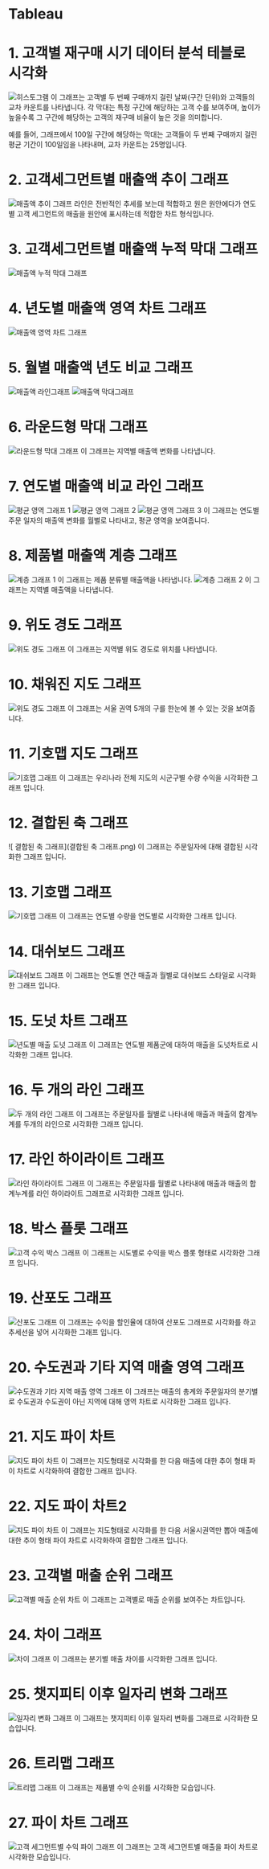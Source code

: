 # Tableau

# 1. 고객별 재구매 시기 데이터 분석 테블로 시각화
![히스토그램](히스토그램.png)
이 그래프는 고객별 두 번째 구매까지 걸린 날짜(구간 단위)와 고객들의 교차 카운트를 나타냅니다. 각 막대는 특정 구간에 해당하는 고객 수를 보여주며, 높이가 높을수록 그 구간에 해당하는 고객의 재구매 비율이 높은 것을 의미합니다. 

예를 들어, 그래프에서 100일 구간에 해당하는 막대는 고객들이 두 번째 구매까지 걸린 평균 기간이 100일임을 나타내며, 교차 카운트는 25명입니다.

# 2. 고객세그먼트별 매출액 추이 그래프
![매출액 추이 그래프](추이.png)
라인은 전반적인 추세를 보는데 적합하고 원은 원안에다가 연도별 고객 세그먼트의 매출을 원안에 표시하는데 적합한 차트 형식입니다.

# 3. 고객세그먼트별 매출액 누적 막대 그래프
![매출액 누적 막대 그래프](누적막대차트.png)

# 4. 년도별 매출액 영역 차트 그래프
![매출액 영역 차트 그래프](영역차트.png)

# 5. 월별 매출액 년도 비교 그래프
![매출액 라인그래프](매출비교1.png)
![매출액 막대그래프](매출비교2.png)

# 6. 라운드형 막대 그래프
![라운드형 막대 그래프](라운드형막대그래프.png)
이 그래프는 지역별 매출액 변화를 나타냅니다.

# 7. 연도별 매출액 비교 라인 그래프
![평균 영역 그래프 1](평균영역차트1.png) ![평균 영역 그래프 2](평균영역차트2.png) ![평균 영역 그래프 3](평균영역차트3.png)
이 그래프는 연도별 주문 일자의 매출액 변화를 월별로 나타내고, 평균 영역을 보여줍니다.

# 8. 제품별 매출액 계층 그래프
![계층 그래프 1](계층만들기1.png)
이 그래프는 제품 분류별 매출액을 나타냅니다.
![계층 그래프 2](계층만들기2.png)
이 그래프는 지역별 매출액을 나타냅니다.

# 9. 위도 경도 그래프
![위도 경도 그래프](위도경도그래프.png)
이 그래프는 지역별 위도 경도로 위치를 나타냅니다.

# 10. 채워진 지도 그래프
![위도 경도 그래프](서울특별시지도.png)
이 그래프는 서울 권역 5개의 구를 한눈에 볼 수 있는 것을 보여줍니다.

# 11. 기호맵 지도 그래프
![기호맵 그래프](기호맵1.png)
이 그래프는 우리나라 전체 지도의 시군구별 수량 수익을 시각화한 그래프 입니다.

# 12. 결합된 축 그래프
![ 결합된 축 그래프](결합된 축 그래프.png)
이 그래프는 주문일자에 대해 결합된 시각화한 그래프 입니다.

# 13. 기호맵 그래프
![ 기호맵 그래프](기호맵2.png)
이 그래프는 연도별 수량을 연도별로 시각화한 그래프 입니다.

# 14. 대쉬보드 그래프
![ 대쉬보드 그래프](대쉬보드.png)
이 그래프는 연도별 연간 매출과 월별로 대쉬보드 스타일로 시각화한 그래프 입니다.

# 15. 도넛 차트 그래프
![년도별 매출 도넛 그래프](도넛차트.png)
이 그래프는 연도별 제품군에 대하여 매출을 도넛차트로 시각화한 그래프 입니다.

# 16. 두 개의 라인 그래프
![두 개의 라인 그래프](라인그래프.png)
이 그래프는 주문일자를 월별로 나타내에 매출과 매출의 합계누계를 두개의 라인으로 시각화한 그래프 입니다.

# 17. 라인 하이라이트 그래프
![라인 하이라이트 그래프](라인하이라이트.png)
이 그래프는 주문일자를 월별로 나타내에 매출과 매출의 합계누계를 라인 하이라이트 그래프로 시각화한 그래프 입니다.

# 18. 박스 플롯 그래프
![고객 수익 박스 그래프](박스플롯.png)
이 그래프는 시도별로 수익을 박스 플롯 형태로 시각화한 그래프 입니다.

# 19. 산포도 그래프
![산포도 그래프](분산형차트.png)
이 그래프는 수익을 할인율에 대하여 산포도 그래프로 시각화를 하고 추세선을 넣어 시각화한 그래프 입니다.

# 20. 수도권과 기타 지역 매출 영역 그래프
![수도권과 기타 지역 매출 영역 그래프](수도권영역차트.png)
이 그래프는 매출의 총계와 주문일자의 분기별로 수도권과 수도권이 아닌 지역에 대해 영역 차트로 시각화한 그래프 입니다.

# 21. 지도 파이 차트
![지도 파이 차트](지도파이.png)
이 그래프는 지도형태로 시각화를 한 다음 매출에 대한 추이 형태 파이 차트로 시각화하여 결합한 그래프 입니다.

# 22. 지도 파이 차트2
![지도 파이 차트](지도파이.png)
이 그래프는 지도형태로 시각화를 한 다음 서울시권역만 뽑아 매출에 대한 추이 형태 파이 차트로 시각화하여 결합한 그래프 입니다.

# 23. 고객별 매출 순위 그래프
![고객별 매출 순위 차트](집합그래프.png)
이 그래프는 고객별로 매출 순위를 보여주는 차트입니다.

# 24. 차이 그래프
![차이 그래프](차이그래프.png)
이 그래프는 분기별 매출 차이를 시각화한 그래프 입니다.

# 25. 챗지피티 이후 일자리 변화 그래프
![일자리 변화 그래프](챗지피티.png)
이 그래프는 챗지피티 이후 일자리 변화를 그래프로 시각화한 모습입니다.

# 26. 트리맵 그래프
![트리맵 그래프](트리맵차트.png)
이 그래프는 제품별 수익 순위를 시각화한 모습입니다.

# 27. 파이 차트 그래프
![고객 세그먼트별 수익 파이 그래프](파이차트.png)
이 그래프는 고객 세그먼트별 매출을 파이 차트로 시각화한 모습입니다.
